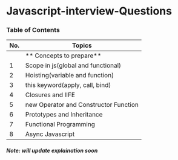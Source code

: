 # Javascript-interview-Questions

### Table of Contents

| No. | Topics |
| --- | --------- |
|   | ** Concepts to prepare** |
|1  | Scope in js(global and functional) |
|2  | Hoisting(variable and function)|
|3  | this keyword(apply, call, bind) |
|4  | Closures and IIFE |
|5  | new Operator and Constructor Function |
|6  | Prototypes and Inheritance |
|7  | Functional Programming|
|8  | Async Javascript|


##### Note: will update explaination soon
